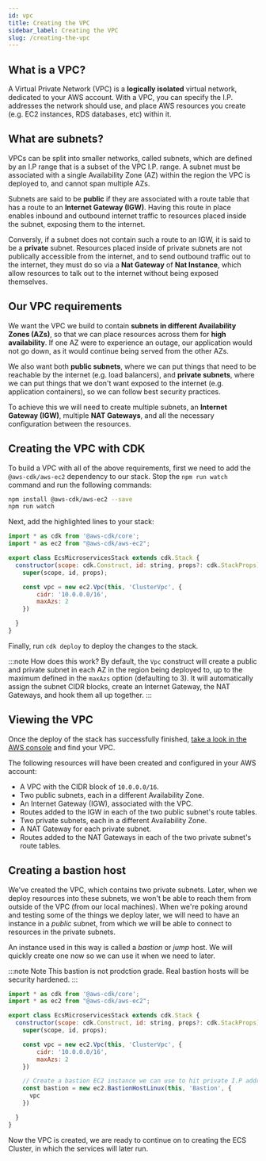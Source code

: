 ```yaml
---
id: vpc
title: Creating the VPC
sidebar_label: Creating the VPC
slug: /creating-the-vpc
---
```


## What is a VPC?

A Virtual Private Network (VPC) is a **logically isolated** virtual network, dedicated to your AWS account. With a VPC, you can specify the I.P. addresses the network should use, and place AWS resources you create (e.g. EC2 instances, RDS databases, etc) within it.

## What are subnets?

VPCs can be split into smaller networks, called subnets, which are defined by an I.P range that is a subset of the VPC I.P. range. A subnet must be associated with a single Availability Zone (AZ) within the region the VPC is deployed to, and cannot span multiple AZs.

Subnets are said to be **public** if they are associated with a route table that has a route to an **Internet Gateway (IGW)**. Having this route in place enables inbound and outbound internet traffic to resources placed inside the subnet, exposing them to the internet.

Conversly, if a subnet does not contain such a route to an IGW, it is said to be a **private** subnet. Resources placed inside of private subnets are not publically accessible from the internet, and to send outbound traffic out to the internet, they must do so via a **Nat Gateway** of **Nat Instance**, which allow resources to talk out to the internet without being exposed themselves.


## Our VPC requirements

We want the VPC we build to contain **subnets in different Availability Zones (AZs)**, so that we can place resources across them for **high availability**. If one AZ were to experience an outage, our application would not go down, as it would continue being served from the other AZs.

We also want both **public subnets**, where we can put things that need to be reachable by the internet (e.g. load balancers), and **private subnets**, where we can put things that we don't want exposed to the internet (e.g. application containers), so we can follow best security practices.

To achieve this we will need to create multiple subnets, an **Internet Gateway (IGW)**, multiple **NAT Gateways**, and all the necessary configuration between the resources.


## Creating the VPC with CDK

To build a VPC with all of the above requirements, first we need to add the `@aws-cdk/aws-ec2` dependency to our stack. Stop the `npm run watch` command and run the following commands: 

```bash
npm install @aws-cdk/aws-ec2 --save
npm run watch
```

Next, add the highlighted lines to your stack:

```javascript title="lib/ecs-microservices-stack.ts" {2,8-11}
import * as cdk from '@aws-cdk/core';
import * as ec2 from "@aws-cdk/aws-ec2";

export class EcsMicroservicesStack extends cdk.Stack {
  constructor(scope: cdk.Construct, id: string, props?: cdk.StackProps) {
    super(scope, id, props);

    const vpc = new ec2.Vpc(this, 'ClusterVpc', {
        cidr: '10.0.0.0/16',
        maxAzs: 2
    })

  }
}
```

Finally, run `cdk deploy` to deploy the changes to the stack.

:::note How does this work?
By default, the `Vpc` construct will create a public and private subnet in each AZ in the region being deployed to, up to the maximum defined in the `maxAzs` option (defaulting to 3). It will automatically assign the subnet CIDR blocks, create an Internet Gateway, the NAT Gateways, and hook them all up together.
:::

## Viewing the VPC

Once the deploy of the stack has successfully finished, [take a look in the AWS console](https://eu-west-1.console.aws.amazon.com/vpc/home?region=eu-west-1) and find your VPC.

The following resources will have been created and configured in your AWS account:

- A VPC with the CIDR block of `10.0.0.0/16`.
- Two public subnets, each in a different Availability Zone.
- An Internet Gateway (IGW), associated with the VPC.
- Routes added to the IGW in each of the two public subnet's route tables.
- Two private subnets, each in a different Availability Zone.
- A NAT Gateway for each private subnet.
- Routes added to the NAT Gateways in each of the two private subnet's route tables.


## Creating a bastion host

We've created the VPC, which contains two private subnets. Later, when we deploy resources into these subnets, we won't be able to reach them from outside of the VPC (from our local machines). When we're poking around and testing some of the things we deploy later, we will need to have an instance in a *public* subnet, from which we will be able to connect to resources in the private subnets.

An instance used in this way is called a *bastion* or *jump* host. We will quickly create one now so we can use it when we need to later.

:::note Note
This bastion is not prodction grade. Real bastion hosts will be security hardened.
:::

```javascript title="lib/ecs-microservices-stack.ts" {13-16}
import * as cdk from '@aws-cdk/core';
import * as ec2 from "@aws-cdk/aws-ec2";

export class EcsMicroservicesStack extends cdk.Stack {
  constructor(scope: cdk.Construct, id: string, props?: cdk.StackProps) {
    super(scope, id, props);

    const vpc = new ec2.Vpc(this, 'ClusterVpc', {
        cidr: '10.0.0.0/16',
        maxAzs: 2
    })

    // Create a bastion EC2 instance we can use to hit private I.P addresses
    const bastion = new ec2.BastionHostLinux(this, 'Bastion', {
      vpc
    })

  }
}
```

Now the VPC is created, we are ready to continue on to creating the ECS Cluster, in which the services will later run.